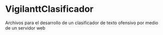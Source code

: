 # VigilanttClasificador
Archivos para el desarrollo de un clasificador de texto ofensivo por medio de un servidor web
